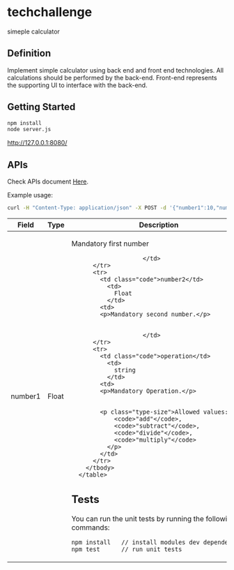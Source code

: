# techchallenge

simeple calculator

## Definition

Implement simple calculator using back end and front end technologies. All calculations should be performed by the back-end. Front-end represents the supporting UI to interface with the back-end.

## Getting Started
```bash
npm install
node server.js
```
http://127.0.0.1:8080/

## APIs

Check APIs document <a href="http://htmlpreview.github.io/?https://github.com/johngc123/technicalchallenge/blob/master/routes/doc/index.html" target="_blank">Here</a>.

Example usage:
```bash
curl -H "Content-Type: application/json" -X POST -d '{"number1":10,"number2":5,"operation":"add"}' http://127.0.0.1:8080/api/calculate
```

<table>
        <thead>
          <tr>
          <th style="width: 30%">Field</th>
            <th style="width: 10%">Type</th>
            <th style="width: 60%">Description</th>
          </tr>
        </thead>
        <tbody>
          <tr>
            <td class="code">number1</td>
              <td>
                Float
              </td>
            <td>
            <p>Mandatory first number</p>
            
            
                        </td>
          </tr>
          <tr>
            <td class="code">number2</td>
              <td>
                Float
              </td>
            <td>
            <p>Mandatory second number.</p>
            
            
                        </td>
          </tr>
          <tr>
            <td class="code">operation</td>
              <td>
                string
              </td>
            <td>
            <p>Mandatory Operation.</p>
            
            
            <p class="type-size">Allowed values:
                <code>"add"</code>, 
                <code>"subtract"</code>, 
                <code>"divide"</code>, 
                <code>"multiply"</code>
              </p>
            </td>
          </tr>
        </tbody>
      </table>

## Tests

You can run the unit tests by running the following commands:

```bash
npm install   // install modules dev dependencies
npm test      // run unit tests
```
